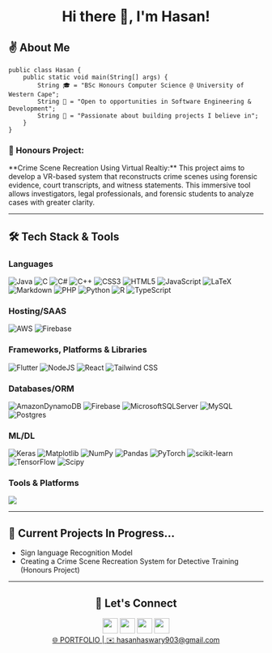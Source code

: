  <h1 align="center"> Hi there 👋, I'm Hasan! </h1>

<h2>✌️ About Me</h2>

````
public class Hasan {
    public static void main(String[] args) {
        String 🎓 = "BSc Honours Computer Science @ University of Western Cape";
        String 🌱 = "Open to opportunities in Software Engineering & Development";
        String 🧱 = "Passionate about building projects I believe in";
    }
}
````

<h3>🥽 Honours Project:</h3>
**Crime Scene Recreation Using Virtual Realtiy:** This project aims to develop a VR-based system that reconstructs crime scenes using forensic evidence, court transcripts, and witness statements. This immersive tool allows investigators, legal professionals, and forensic students to analyze cases with greater clarity.

---

<h2>🛠️ Tech Stack & Tools</h2>
<h3>Languages</h3>

![Java](https://img.shields.io/badge/java-%23ED8B00.svg?style=for-the-badge&logo=openjdk&logoColor=white)
![C](https://img.shields.io/badge/c-%2300599C.svg?style=for-the-badge&logo=c&logoColor=white) 
![C#](https://img.shields.io/badge/c%23-%23239120.svg?style=for-the-badge&logo=csharp&logoColor=white) 
![C++](https://img.shields.io/badge/c++-%2300599C.svg?style=for-the-badge&logo=c%2B%2B&logoColor=white) 
![CSS3](https://img.shields.io/badge/css3-%231572B6.svg?style=for-the-badge&logo=css3&logoColor=white) 
![HTML5](https://img.shields.io/badge/html5-%23E34F26.svg?style=for-the-badge&logo=html5&logoColor=white)
![JavaScript](https://img.shields.io/badge/javascript-%23323330.svg?style=for-the-badge&logo=javascript&logoColor=%23F7DF1E) 
![LaTeX](https://img.shields.io/badge/latex-%23008080.svg?style=for-the-badge&logo=latex&logoColor=white) 
![Markdown](https://img.shields.io/badge/markdown-%23000000.svg?style=for-the-badge&logo=markdown&logoColor=white) 
![PHP](https://img.shields.io/badge/php-%23777BB4.svg?style=for-the-badge&logo=php&logoColor=white) 
![Python](https://img.shields.io/badge/python-3670A0?style=for-the-badge&logo=python&logoColor=ffdd54) 
![R](https://img.shields.io/badge/r-%23276DC3.svg?style=for-the-badge&logo=r&logoColor=white)
![TypeScript](https://img.shields.io/badge/typescript-%23007ACC.svg?style=for-the-badge&logo=typescript&logoColor=white)

<h3>Hosting/SAAS</h3>

![AWS](https://img.shields.io/badge/AWS-%23FF9900.svg?style=for-the-badge&logo=amazon-aws&logoColor=white) 
![Firebase](https://img.shields.io/badge/firebase-%23039BE5.svg?style=for-the-badge&logo=firebase)

<h3>Frameworks, Platforms & Libraries</h3>

![Flutter](https://img.shields.io/badge/Flutter-%2302569B.svg?style=for-the-badge&logo=Flutter&logoColor=white) 
![NodeJS](https://img.shields.io/badge/node.js-6DA55F?style=for-the-badge&logo=node.js&logoColor=white) 
![React](https://img.shields.io/badge/react-%2320232a.svg?style=for-the-badge&logo=react&logoColor=%2361DAFB)
![Tailwind CSS](https://img.shields.io/badge/tailwindcss-%2338B2AC.svg?style=for-the-badge&logo=tailwind-css&logoColor=white)

<h3>Databases/ORM</h3>

![AmazonDynamoDB](https://img.shields.io/badge/Amazon%20DynamoDB-4053D6?style=for-the-badge&logo=Amazon%20DynamoDB&logoColor=white) 
![Firebase](https://img.shields.io/badge/firebase-a08021?style=for-the-badge&logo=firebase&logoColor=ffcd34) 
![MicrosoftSQLServer](https://img.shields.io/badge/Microsoft%20SQL%20Server-CC2927?style=for-the-badge&logo=microsoft%20sql%20server&logoColor=white) 
![MySQL](https://img.shields.io/badge/mysql-4479A1.svg?style=for-the-badge&logo=mysql&logoColor=white) 
![Postgres](https://img.shields.io/badge/postgres-%23316192.svg?style=for-the-badge&logo=postgresql&logoColor=white)

<h3>ML/DL</h3>

![Keras](https://img.shields.io/badge/Keras-%23D00000.svg?style=for-the-badge&logo=Keras&logoColor=white) 
![Matplotlib](https://img.shields.io/badge/Matplotlib-%23ffffff.svg?style=for-the-badge&logo=Matplotlib&logoColor=black) 
![NumPy](https://img.shields.io/badge/numpy-%23013243.svg?style=for-the-badge&logo=numpy&logoColor=white) 
![Pandas](https://img.shields.io/badge/pandas-%23150458.svg?style=for-the-badge&logo=pandas&logoColor=white) 
![PyTorch](https://img.shields.io/badge/PyTorch-%23EE4C2C.svg?style=for-the-badge&logo=PyTorch&logoColor=white) 
![scikit-learn](https://img.shields.io/badge/scikit--learn-%23F7931E.svg?style=for-the-badge&logo=scikit-learn&logoColor=white) 
![TensorFlow](https://img.shields.io/badge/TensorFlow-%23FF6F00.svg?style=for-the-badge&logo=TensorFlow&logoColor=white) 
![Scipy](https://img.shields.io/badge/SciPy-%230C55A5.svg?style=for-the-badge&logo=scipy&logoColor=%white)

<h3>Tools & Platforms</h3>

![](https://skillicons.dev/icons?i=anaconda,aws,blender,figma,github,ai,ps,raspberrypi,unity,visualstudio,vscode,codepen,androidstudio,docker,latex,md)

---

<h2>🎯 Current Projects In Progress...</h2>
<ul>
<li>Sign language Recognition Model</li>
<li>Creating a Crime Scene Recreation System for Detective Training (Honours Project)</li>
</ul>

---

<h2 align="center">🚀 Let's Connect</h2>
<div align="center">
<a href="linkedin.com/in/hasanhaswary"><img src="https://skillicons.dev/icons?i=linkedin" width="30" height="30"></a>
<a href="github.com/hasanhaswary"><img src="https://skillicons.dev/icons?i=github" width="30" height="30"></a>
<a href="instagram.com/hasanh_za"><img src="https://skillicons.dev/icons?i=instagram" width="30" height="30"></a>
<a href="x.com/hasanh_za"><img src="" width="30" height="30"></a>
</div>

<div align="center">
<a href="mailto:hasanhaswary903@gmail.com">🌐 PORTFOLIO | </a>
<a href="mailto:hasanhaswary903@gmail.com">✉️ hasanhaswary903@gmail.com</a>
</div>